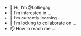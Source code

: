 - 👋 Hi, I’m @Lolliegag
- 👀 I’m interested in ...
- 🌱 I’m currently learning ...
- 💞️ I’m looking to collaborate on ...
- 📫 How to reach me ...

<!---
Lolliegag/Lolliegag is a ✨ special ✨ repository because its `README.md` (this file) appears on your GitHub profile.
You can click the Preview link to take a look at your changes.
--->
